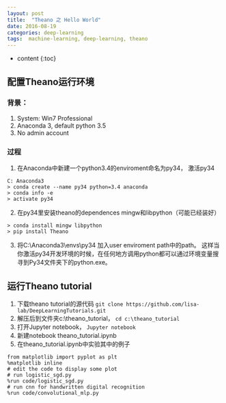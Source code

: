 ```yaml
---
layout: post
title:  "Theano 之 Hello World"
date: 2016-08-19
categories: deep-learning
tags:  machine-learning, deep-learning, theano
---
```


* content
{:toc}



## 配置Theano运行环境

### 背景：

1. System: Win7 Professional
2. Anaconda 3, default python 3.5
3. No admin account

### 过程

1. 在Anaconda中新建一个python3.4的enviroment命名为py34， 激活py34

```
C: Anaconda3
> conda create --name py34 python=3.4 anaconda
> conda info -e
> activate py34
```

2. 在py34里安装theano的dependences mingw和libpython（可能已经装好）

```
> conda install mingw libpython
> pip install Theano
```
3. 将C:\Anaconda3\envs\py34 加入user enviroment path中的path。 这样当你激活py34开发环境的时候，在任何地方调用python都可以通过环境变量搜寻到Py34文件夹下的python.exe。


## 运行Theano tutorial

1. 下载theano tutorial的源代码 `git clone https://github.com/lisa-lab/DeepLearningTutorials.git`
2. 解压后到文件夹c:\theano_tutorial， `cd c:\theano_tutorial`
3. 打开Jupyter notebook， `Jupyter notebook`
4. 新建notebook theano_tutorial.ipynb
5. 在theano_tutorial.ipynb中实验其中的例子

```
from matplotlib import pyplot as plt
%matplotlib inline
# edit the code to display some plot
# run logistic_sgd.py
%run code/logistic_sgd.py
# run cnn for handwritten digital recognition
%run code/convolutional_mlp.py
```